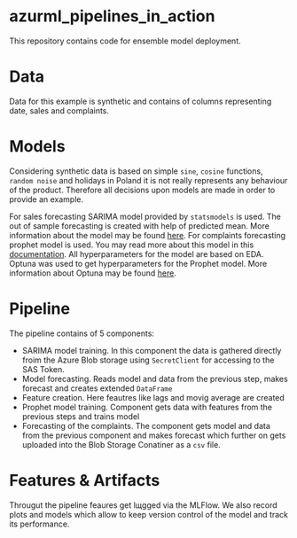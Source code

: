 # azurml_pipelines_in_action
This repository contains code for ensemble model deployment.

# Data

Data for this example is synthetic and contains of columns representing date, sales and complaints.

# Models

Considering synthetic data is based on simple `sine`, `cosine` functions, `random noise` and holidays in Poland it is not really represents any behaviour of the product. Therefore all decisions upon models are made in order to provide an example.

For sales forecasting SARIMA model provided by `statsmodels` is used. The out of sample forecasting is created with help of predicted mean. More information about the model may be found [here](https://www.statsmodels.org/dev/generated/statsmodels.tsa.statespace.sarimax.SARIMAX.html).
For complaints forecasting prophet model is used. You may read more about this model in this [documentation](https://facebook.github.io/prophet/docs/quick_start.html).
All hyperparameters for the model are based on EDA. Optuna was used to get hyperparameters for the Prophet model. More information about Optuna may be found [here](https://optuna.readthedocs.io/en/stable/).

# Pipeline

The pipeline contains of 5 components:
- SARIMA model training. In this component the data is gathered directly froim the Azure Blob storage using `SecretClient` for accessing to the SAS Token.
- Model forecasting. Reads model and data from the previous step, makes forecast and creates extended `DataFrame`
- Feature creation. Here feautres like lags and movig average are created
- Prophet model training. Component gets data with features from the previous steps and trains model
- Forecasting of the complaints. The component gets model and data from the previous component and makes forecast which further on gets uploaded into the Blob Storage Conatiner as a `csv` file.

# Features & Artifacts

Througut the pipeline feaures get lщgged via the MLFlow. We also record plots and models which allow to keep version control of the model and track its performance.
